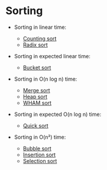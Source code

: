 # Sorting

* Sorting in linear time:
  * [Counting sort](https://github.com/pl3onasm/Algorithms-and-data-structures/tree/main/algorithms/sorting/counting-sort)
  * [Radix sort](https://github.com/pl3onasm/Algorithms-and-data-structures/tree/main/algorithms/sorting/radix-sort)

* Sorting in expected linear time:
  * [Bucket sort](https://github.com/pl3onasm/Algorithms-and-data-structures/tree/main/algorithms/sorting/bucket-sort)

* Sorting in O(n log n) time:
  * [Merge sort](https://github.com/pl3onasm/Algorithms-and-data-structures/tree/main/algorithms/sorting/merge-sort)
  * [Heap sort](https://github.com/pl3onasm/Algorithms-and-data-structures/tree/main/algorithms/sorting/heap-sort)
  * [WHAM sort](https://github.com/pl3onasm/Algorithms-and-data-structures/tree/main/algorithms/sorting/wham-sort)

* Sorting in expected O(n log n) time:
  * [Quick sort](https://github.com/pl3onasm/Algorithms-and-data-structures/tree/main/algorithms/sorting/quick-sort)

* Sorting in O(n²) time:  
  * [Bubble sort](https://github.com/pl3onasm/Algorithms-and-data-structures/tree/main/algorithms/sorting/bubble-sort)
  * [Insertion sort](https://github.com/pl3onasm/Algorithms-and-data-structures/tree/main/algorithms/sorting/insertion-sort)
  * [Selection sort](https://github.com/pl3onasm/Algorithms-and-data-structures/tree/main/algorithms/sorting/selection-sort)
